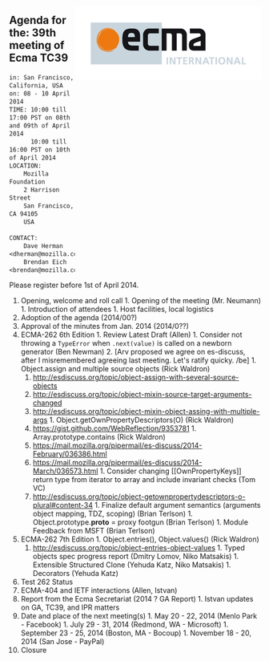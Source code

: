 <img src="../images/Ecma_RVB-003.jpg"
     align="right" alt="" />

## Agenda for the: 39th meeting of Ecma TC39

    in: San Francisco, California, USA
    on: 08 - 10 April 2014
    TIME: 10:00 till 17:00 PST on 08th and 09th of April 2014
          10:00 till 16:00 PST on 10th of April 2014
    LOCATION:
        Mozilla Foundation
        2 Harrison Street 
        San Francisco, CA 94105
        USA 

    CONTACT:
        Dave Herman <dherman@mozilla.com>
        Brendan Eich <brendan@mozilla.com>

Please register before 1st of April 2014.

  1. Opening, welcome and roll call
    1. Opening of the meeting (Mr. Neumann)
    1. Introduction of attendees
    1. Host facilities, local logistics
  1. Adoption of the agenda (2014/00?)
  1. Approval of the minutes from Jan. 2014 (2014/0??)
  1. ECMA-262 6th Edition
    1. Review Latest Draft (Allen)
    1. Consider not throwing a `TypeError` when `.next(value)` is called on a newborn generator (Ben Newman)
      2. [Arv proposed we agree on es-discuss, after I misremembered agreeing last meeting. Let's ratify quicky. /be]
    1. Object.assign and multiple source objects (Rick Waldron)
      1. http://esdiscuss.org/topic/object-assign-with-several-source-objects
      1. http://esdiscuss.org/topic/object-mixin-source-target-arguments-changed
      1. http://esdiscuss.org/topic/object-mixin-object-assing-with-multiple-args
    1. Object.getOwnPropertyDescriptors(O) (Rick Waldron)
      1. https://gist.github.com/WebReflection/9353781
    1. Array.prototype.contains (Rick Waldron)
      1. https://mail.mozilla.org/pipermail/es-discuss/2014-February/036386.html
      1. https://mail.mozilla.org/pipermail/es-discuss/2014-March/036573.html
    1. Consider changing [[OwnPropertyKeys]] return type from iterator to array and include invariant checks (Tom VC)
      1. http://esdiscuss.org/topic/object-getownpropertydescriptors-o-plural#content-34
    1. Finalize default argument semantics (arguments object mapping, TDZ, scoping) (Brian Terlson)
    1. Object.prototype.__proto__ = proxy footgun (Brian Terlson)
    1. Module Feedback from MSFT (Brian Terlson)
  1. ECMA-262 7th Edition
    1. Object.entries(), Object.values() (Rick Waldron)
      1. http://esdiscuss.org/topic/object-entries-object-values
    1. Typed objects spec progress report (Dmitry Lomov, Niko Matsakis)
    1. Extensible Structured Clone (Yehuda Katz, Niko Matsakis)
    1. Decorators (Yehuda Katz)
  1. Test 262 Status
  2. ECMA-404 and IETF interactions (Allen, Istvan)
  1. Report from the Ecma Secretariat (2014 ? GA Report)
    1. Istvan updates on GA, TC39, and IPR matters
  1. Date and place of the next meeting(s)
    1. May 20 - 22, 2014 (Menlo Park - Facebook)
    1. July  29 - 31, 2014 (Redmond, WA - Microsoft)
    1. September 23 - 25, 2014 (Boston, MA - Bocoup)
    1. November 18 - 20, 2014 (San Jose - PayPal)
  1.  Closure
